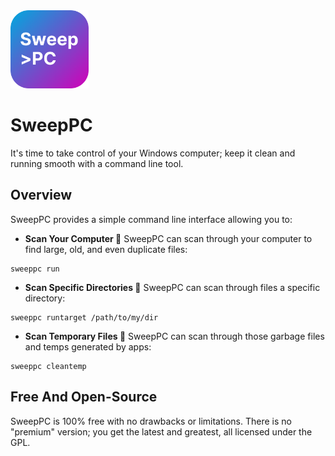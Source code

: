 <img src="resources/icons/sweep_pc_icon.svg" width="125">

# SweepPC
It's time to take control of your Windows computer; keep it clean
and running smooth with a command line tool.

## Overview
SweepPC provides a simple command line interface allowing you to:

- **Scan Your Computer 🔎**
SweepPC can scan through your computer to find large, old, and even duplicate files:
```
sweeppc run
```

- **Scan Specific Directories 🎯**
SweepPC can scan through files a specific directory:
```
sweeppc runtarget /path/to/my/dir
```

- **Scan Temporary Files 📂**
SweepPC can scan through those garbage files and temps generated by apps:
```
sweeppc cleantemp
```

## Free And Open-Source
SweepPC is 100% free with no drawbacks or limitations. There is no "premium" version; you get the latest and
greatest, all licensed under the GPL.
